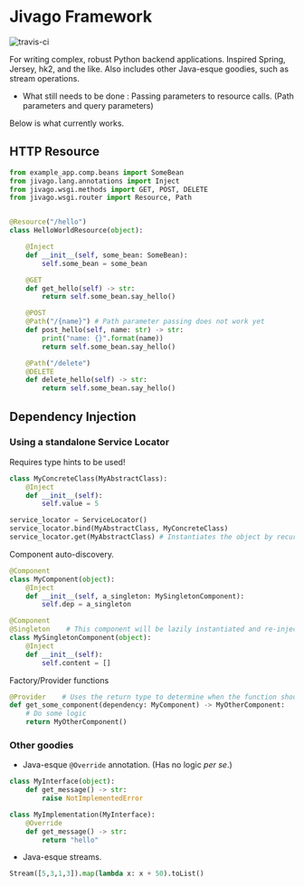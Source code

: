 # Jivago Framework
![travis-ci](https://travis-ci.org/keotl/jivago.svg?branch=master)

For writing complex, robust Python backend applications. Inspired Spring, Jersey, hk2, and the like. Also includes other Java-esque goodies, such as stream operations.

- What still needs to be done : Passing parameters to resource calls. (Path parameters and query parameters)

Below is what currently works.
## HTTP Resource
```python
from example_app.comp.beans import SomeBean
from jivago.lang.annotations import Inject
from jivago.wsgi.methods import GET, POST, DELETE
from jivago.wsgi.router import Resource, Path


@Resource("/hello")
class HelloWorldResource(object):

    @Inject
    def __init__(self, some_bean: SomeBean):
        self.some_bean = some_bean

    @GET
    def get_hello(self) -> str:
        return self.some_bean.say_hello()

    @POST
    @Path("/{name}") # Path parameter passing does not work yet
    def post_hello(self, name: str) -> str:
        print("name: {}".format(name))
        return self.some_bean.say_hello()

    @Path("/delete")
    @DELETE
    def delete_hello(self) -> str:
        return self.some_bean.say_hello()

```
## Dependency Injection

### Using a standalone Service Locator
Requires type hints to be used!
```python
class MyConcreteClass(MyAbstractClass):
    @Inject
    def __init__(self):
        self.value = 5

service_locator = ServiceLocator()
service_locator.bind(MyAbstractClass, MyConcreteClass)
service_locator.get(MyAbstractClass) # Instantiates the object by recursively injecting constructor dependencies.
```
Component auto-discovery.
```python
@Component
class MyComponent(object):
    @Inject
    def __init__(self, a_singleton: MySingletonComponent):
        self.dep = a_singleton

@Component
@Singleton    # This component will be lazily instantiated and re-injected.
class MySingletonComponent(object):
    @Inject
    def __init__(self):
        self.content = []
```
Factory/Provider functions
```python
@Provider    # Uses the return type to determine when the function should be called.
def get_some_component(dependency: MyComponent) -> MyOtherComponent:
    # Do some logic
    return MyOtherComponent()
```

### Other goodies
- Java-esque `@Override` annotation. (Has no logic _per se_.)
```python
class MyInterface(object):
    def get_message() -> str:
        raise NotImplementedError

class MyImplementation(MyInterface):
    @Override
    def get_message() -> str:
        return "hello"
```
+ Java-esque streams.
```python
Stream([5,3,1,3]).map(lambda x: x + 50).toList()
```
